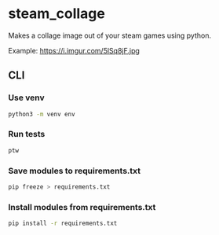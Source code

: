 # steam_collage
Makes a collage image out of your steam games using python.

Example: https://i.imgur.com/5lSq8jF.jpg 

## CLI

### Use venv

```bash
python3 -m venv env
```

### Run tests

```bash
ptw
```

### Save modules to requirements.txt

```bash
pip freeze > requirements.txt
```

### Install modules from requirements.txt

```bash
pip install -r requirements.txt
```
